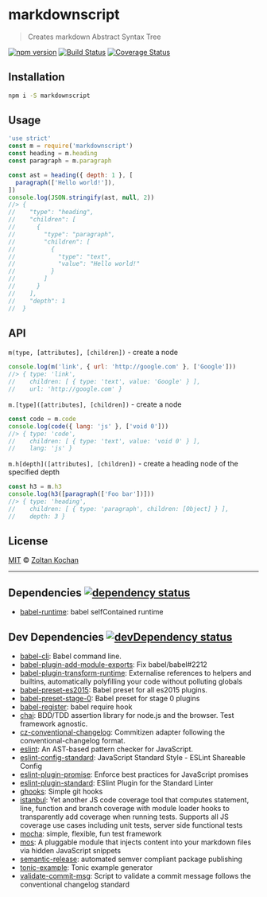 <!--@'# ' + pkg.name-->
# markdownscript
<!--/@-->

<!--@'> ' + pkg.description-->
> Creates markdown Abstract Syntax Tree
<!--/@-->

<!--@shields.flatSquare('npm', 'travis', 'coveralls')-->
[![npm version](https://img.shields.io/npm/v/markdownscript.svg?style=flat-square)](https://www.npmjs.com/package/markdownscript) [![Build Status](https://img.shields.io/travis/zkochan/markdownscript/master.svg?style=flat-square)](https://travis-ci.org/zkochan/markdownscript) [![Coverage Status](https://img.shields.io/coveralls/zkochan/markdownscript/master.svg?style=flat-square)](https://coveralls.io/r/zkochan/markdownscript?branch=master)
<!--/@-->

## Installation

```sh
npm i -S markdownscript
```

## Usage

<!--@example('./example.js')-->
```js
'use strict'
const m = require('markdownscript')
const heading = m.heading
const paragraph = m.paragraph

const ast = heading({ depth: 1 }, [
  paragraph(['Hello world!']),
])
console.log(JSON.stringify(ast, null, 2))
//> {
//    "type": "heading",
//    "children": [
//      {
//        "type": "paragraph",
//        "children": [
//          {
//            "type": "text",
//            "value": "Hello world!"
//          }
//        ]
//      }
//    ],
//    "depth": 1
//  }
```

## API

`m(type, [attributes], [children])` - create a node

```js
console.log(m('link', { url: 'http://google.com' }, ['Google']))
//> { type: 'link',
//    children: [ { type: 'text', value: 'Google' } ],
//    url: 'http://google.com' }
```

`m.[type]([attributes], [children])` - create a node

```js
const code = m.code
console.log(code({ lang: 'js' }, ['void 0']))
//> { type: 'code',
//    children: [ { type: 'text', value: 'void 0' } ],
//    lang: 'js' }
```

`m.h[depth]([attributes], [children])` - create a heading node of the specified depth

```js
const h3 = m.h3
console.log(h3([paragraph(['Foo bar'])]))
//> { type: 'heading',
//    children: [ { type: 'paragraph', children: [Object] } ],
//    depth: 3 }
```
<!--/@-->

## License

[MIT](./LICENSE) © [Zoltan Kochan](http://kochan.io)

* * *

<!--@dependencies({ shield: 'flat-square' })-->
## <a name="dependencies">Dependencies</a> [![dependency status](https://img.shields.io/david/zkochan/markdownscript/master.svg?style=flat-square)](https://david-dm.org/zkochan/markdownscript/master)

- [babel-runtime](https://github.com/babel/babel/blob/master/packages): babel selfContained runtime

<!--/@-->

<!--@devDependencies({ shield: 'flat-square' })-->
## <a name="dev-dependencies">Dev Dependencies</a> [![devDependency status](https://img.shields.io/david/dev/zkochan/markdownscript/master.svg?style=flat-square)](https://david-dm.org/zkochan/markdownscript/master#info=devDependencies)

- [babel-cli](https://github.com/babel/babel/blob/master/packages): Babel command line.
- [babel-plugin-add-module-exports](https://github.com/59naga/babel-plugin-add-module-exports): Fix babel/babel#2212
- [babel-plugin-transform-runtime](https://github.com/babel/babel/blob/master/packages): Externalise references to helpers and builtins, automatically polyfilling your code without polluting globals
- [babel-preset-es2015](https://github.com/babel/babel/blob/master/packages): Babel preset for all es2015 plugins.
- [babel-preset-stage-0](https://github.com/babel/babel/blob/master/packages): Babel preset for stage 0 plugins
- [babel-register](https://github.com/babel/babel/blob/master/packages): babel require hook
- [chai](https://github.com/chaijs/chai): BDD/TDD assertion library for node.js and the browser. Test framework agnostic.
- [cz-conventional-changelog](https://github.com/commitizen/cz-conventional-changelog): Commitizen adapter following the conventional-changelog format.
- [eslint](https://github.com/eslint/eslint): An AST-based pattern checker for JavaScript.
- [eslint-config-standard](https://github.com/feross/eslint-config-standard): JavaScript Standard Style - ESLint Shareable Config
- [eslint-plugin-promise](https://github.com/xjamundx/eslint-plugin-promise): Enforce best practices for JavaScript promises
- [eslint-plugin-standard](https://github.com/xjamundx/eslint-plugin-standard): ESlint Plugin for the Standard Linter
- [ghooks](https://github.com/gtramontina/ghooks): Simple git hooks
- [istanbul](https://github.com/gotwarlost/istanbul): Yet another JS code coverage tool that computes statement, line, function and branch coverage with module loader hooks to transparently add coverage when running tests. Supports all JS coverage use cases including unit tests, server side functional tests
- [mocha](https://github.com/mochajs/mocha): simple, flexible, fun test framework
- [mos](https://github.com/mosjs/mos): A pluggable module that injects content into your markdown files via hidden JavaScript snippets
- [semantic-release](https://github.com/semantic-release/semantic-release): automated semver compliant package publishing
- [tonic-example](https://github.com/zkochan/tonic-example): Tonic example generator
- [validate-commit-msg](https://github.com/kentcdodds/validate-commit-msg): Script to validate a commit message follows the conventional changelog standard

<!--/@-->
